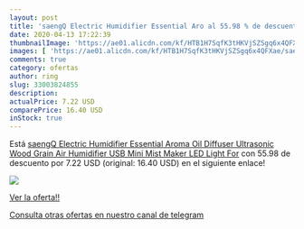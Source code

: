 ```yaml
---
layout: post
title: 'saengQ Electric Humidifier Essential Aro al 55.98 % de descuento'
date: 2020-04-13 17:22:39
thumbnailImage: 'https://ae01.alicdn.com/kf/HTB1H7SqfK3tHKVjSZSgq6x4QFXae/saengQ-Electric-Humidifier-Essential-Aroma-Oil-Diffuser-Ultrasonic-Wood-Grain-Air-Humidifier-USB-Mini-Mist-Maker.jpg_350x350._SL200_.jpg'
images: [ 'https://ae01.alicdn.com/kf/HTB1H7SqfK3tHKVjSZSgq6x4QFXae/saengQ-Electric-Humidifier-Essential-Aroma-Oil-Diffuser-Ultrasonic-Wood-Grain-Air-Humidifier-USB-Mini-Mist-Maker.jpg_350x350._SL200_.jpg' ]
comments: true
category: ofertas
author: ring
slug: 33003824855
description:
actualPrice: 7.22 USD
comparePrice: 16.40 USD
inStock: true
---
```


Está [saengQ Electric Humidifier Essential Aroma Oil Diffuser Ultrasonic Wood Grain Air Humidifier USB Mini Mist Maker LED Light For](https://www.amazon.com/dp/33003824855/?tag=redken08-20) con 55.98 de descuento por 7.22 USD (original: 16.40 USD) en el siguiente enlace!

[![](https://ae01.alicdn.com/kf/HTB1H7SqfK3tHKVjSZSgq6x4QFXae/saengQ-Electric-Humidifier-Essential-Aroma-Oil-Diffuser-Ultrasonic-Wood-Grain-Air-Humidifier-USB-Mini-Mist-Maker.jpg_350x350._SL200_.jpg)](https://www.amazon.com/dp/33003824855/?tag=redken08-20)

[Ver la oferta!!](https://www.amazon.com/dp/33003824855/?tag=redken08-20)

[Consulta otras ofertas en nuestro canal de telegram](https://t.me/s/ofertas25)
